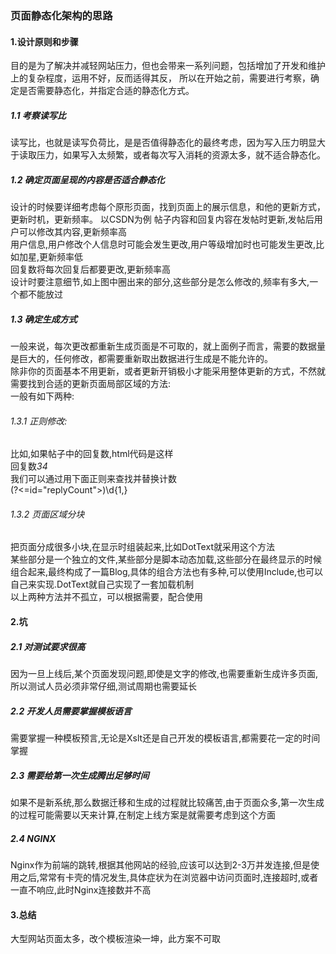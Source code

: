### 页面静态化架构的思路
#### 1.设计原则和步骤
目的是为了解决并减轻网站压力，但也会带来一系列问题，包括增加了开发和维护上的复杂程度，运用不好，反而适得其反，
所以在开始之前，需要进行考察，确定是否需要静态化，并指定合适的静态化方式。
##### 1.1 考察读写比
读写比，也就是读写负荷比，是是否值得静态化的最终考虑，因为写入压力明显大于读取压力，如果写入太频繁，或者每次写入消耗的资源太多，就不适合静态化。
##### 1.2 确定页面呈现的内容是否适合静态化
设计的时候要详细考虑每个原形页面，找到页面上的展示信息，和他的更新方式，更新时机，更新频率。
以CSDN为例
帖子内容和回复内容在发帖时更新,发帖后用户可以修改其内容,更新频率高  
用户信息,用户修改个人信息时可能会发生更改,用户等级增加时也可能发生更改,比如加星,更新频率低  
回复数将每次回复后都要更改,更新频率高  
设计时要注意细节,如上图中圈出来的部分,这些部分是怎么修改的,频率有多大,一个都不能放过  
##### 1.3 确定生成方式
一般来说，每次更改都重新生成页面是不可取的，就上面例子而言，需要的数据量是巨大的，任何修改，都需要重新取出数据进行生成是不能允许的。  
除非你的页面基本不用更新，或者更新开销极小才能采用整体更新的方式，不然就需要找到合适的更新页面局部区域的方法:    
一般有如下两种:    
###### 1.3.1 正则修改:
比如,如果帖子中的回复数,html代码是这样  
<label>回复数<var id="replyCount">34</var></label>  
我们可以通过用下面正则来查找并替换计数  
(?<=id="replyCount">)\d{1,}  
###### 1.3.2 页面区域分块
把页面分成很多小块,在显示时组装起来,比如DotText就采用这个方法  
某些部分是一个独立的文件,某些部分是脚本动态加载,这些部分在最终显示的时候组合起来,最终构成了一篇Blog,具体的组合方法也有多种,可以使用Include,也可以自己来实现.DotText就自己实现了一套加载机制  
以上两种方法并不孤立，可以根据需要，配合使用  
#### 2.坑
##### 2.1 对测试要求很高
因为一旦上线后,某个页面发现问题,即使是文字的修改,也需要重新生成许多页面,所以测试人员必须非常仔细,测试周期也需要延长
##### 2.2 开发人员需要掌握模板语言
需要掌握一种模板预言,无论是Xslt还是自己开发的模板语言,都需要花一定的时间掌握  
##### 2.3 需要给第一次生成腾出足够时间
如果不是新系统,那么数据迁移和生成的过程就比较痛苦,由于页面众多,第一次生成的过程可能需要以天来计算,在制定上线方案是就需要考虑到这个方面
##### 2.4 NGINX
Nginx作为前端的跳转,根据其他网站的经验,应该可以达到2-3万并发连接,但是使用之后,常常有卡壳的情况发生,具体症状为在浏览器中访问页面时,连接超时,或者一直不响应,此时Nginx连接数并不高
#### 3.总结
大型网站页面太多，改个模板渲染一坤，此方案不可取